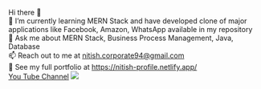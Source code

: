 Hi there 👋 </br>
🌱 I’m currently learning MERN Stack and have developed clone of major applications like Facebook, Amazon, WhatsApp available in my repository </br>
💬 Ask me about MERN Stack, Business Process Management, Java, Database</br>
📫 Reach out to me at nitish.corporate94@gmail.com</br>
💼 See my full portfolio at https://nitish-profile.netlify.app/</br>
<a href="https://www.youtube.com/channel/UCn1z0wb7dhFTnw_rrMrdaYw/videos">You Tube Channel</a>
<img src="https://lh3.googleusercontent.com/gtqlF_kRTPvsmsPx2kQTUdtuTfZfnt4SQn9Cbc0QXcuNJJjZPuUHkSQVhXDMMjA3j4P_4g=s162"></br>
